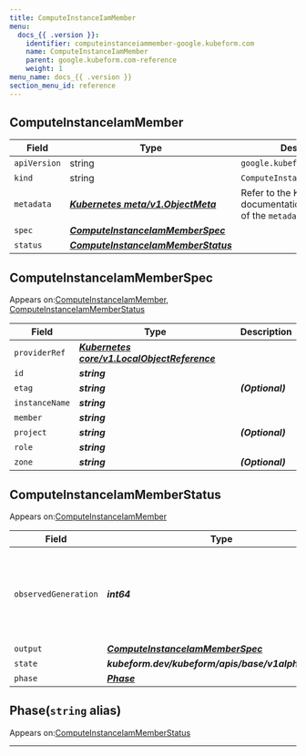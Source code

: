 ```yaml
---
title: ComputeInstanceIamMember
menu:
  docs_{{ .version }}:
    identifier: computeinstanceiammember-google.kubeform.com
    name: ComputeInstanceIamMember
    parent: google.kubeform.com-reference
    weight: 1
menu_name: docs_{{ .version }}
section_menu_id: reference
---
```


## ComputeInstanceIamMember
| Field | Type | Description |
| ------ | ----- | ----------- |
| `apiVersion` | string | `google.kubeform.com/v1alpha1` |
|    `kind` | string | `ComputeInstanceIamMember` |
| `metadata` | ***[Kubernetes meta/v1.ObjectMeta](https://v1-18.docs.kubernetes.io/docs/reference/generated/kubernetes-api/v1.18/#objectmeta-v1-meta)***|Refer to the Kubernetes API documentation for the fields of the `metadata` field.|
| `spec` | ***[ComputeInstanceIamMemberSpec](#computeinstanceiammemberspec)***||
| `status` | ***[ComputeInstanceIamMemberStatus](#computeinstanceiammemberstatus)***||
## ComputeInstanceIamMemberSpec

Appears on:[ComputeInstanceIamMember](#computeinstanceiammember), [ComputeInstanceIamMemberStatus](#computeinstanceiammemberstatus)

| Field | Type | Description |
| ------ | ----- | ----------- |
| `providerRef` | ***[Kubernetes core/v1.LocalObjectReference](https://v1-18.docs.kubernetes.io/docs/reference/generated/kubernetes-api/v1.18/#localobjectreference-v1-core)***||
| `id` | ***string***||
| `etag` | ***string***| ***(Optional)*** |
| `instanceName` | ***string***||
| `member` | ***string***||
| `project` | ***string***| ***(Optional)*** |
| `role` | ***string***||
| `zone` | ***string***| ***(Optional)*** |
## ComputeInstanceIamMemberStatus

Appears on:[ComputeInstanceIamMember](#computeinstanceiammember)

| Field | Type | Description |
| ------ | ----- | ----------- |
| `observedGeneration` | ***int64***| ***(Optional)*** Resource generation, which is updated on mutation by the API Server.|
| `output` | ***[ComputeInstanceIamMemberSpec](#computeinstanceiammemberspec)***| ***(Optional)*** |
| `state` | ***kubeform.dev/kubeform/apis/base/v1alpha1.State***| ***(Optional)*** |
| `phase` | ***[Phase](#phase)***| ***(Optional)*** |
## Phase(`string` alias)

Appears on:[ComputeInstanceIamMemberStatus](#computeinstanceiammemberstatus)

---
